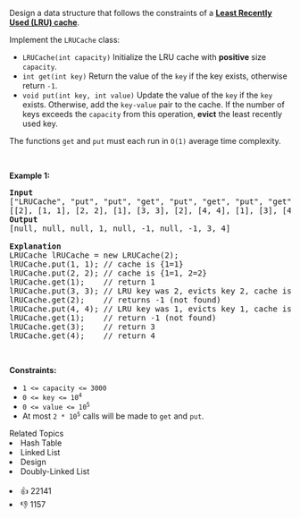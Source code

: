 <p>Design a data structure that follows the constraints of a <strong><a href="https://en.wikipedia.org/wiki/Cache_replacement_policies#LRU" target="_blank">Least Recently Used (LRU) cache</a></strong>.</p>

<p>Implement the <code>LRUCache</code> class:</p>

<ul> 
 <li><code>LRUCache(int capacity)</code> Initialize the LRU cache with <strong>positive</strong> size <code>capacity</code>.</li> 
 <li><code>int get(int key)</code> Return the value of the <code>key</code> if the key exists, otherwise return <code>-1</code>.</li> 
 <li><code>void put(int key, int value)</code> Update the value of the <code>key</code> if the <code>key</code> exists. Otherwise, add the <code>key-value</code> pair to the cache. If the number of keys exceeds the <code>capacity</code> from this operation, <strong>evict</strong> the least recently used key.</li> 
</ul>

<p>The functions <code>get</code> and <code>put</code> must each run in <code>O(1)</code> average time complexity.</p>

<p>&nbsp;</p> 
<p><strong class="example">Example 1:</strong></p>

<pre>
<strong>Input</strong>
["LRUCache", "put", "put", "get", "put", "get", "put", "get", "get", "get"]
[[2], [1, 1], [2, 2], [1], [3, 3], [2], [4, 4], [1], [3], [4]]
<strong>Output</strong>
[null, null, null, 1, null, -1, null, -1, 3, 4]

<strong>Explanation</strong>
LRUCache lRUCache = new LRUCache(2);
lRUCache.put(1, 1); // cache is {1=1}
lRUCache.put(2, 2); // cache is {1=1, 2=2}
lRUCache.get(1);    // return 1
lRUCache.put(3, 3); // LRU key was 2, evicts key 2, cache is {1=1, 3=3}
lRUCache.get(2);    // returns -1 (not found)
lRUCache.put(4, 4); // LRU key was 1, evicts key 1, cache is {4=4, 3=3}
lRUCache.get(1);    // return -1 (not found)
lRUCache.get(3);    // return 3
lRUCache.get(4);    // return 4
</pre>

<p>&nbsp;</p> 
<p><strong>Constraints:</strong></p>

<ul> 
 <li><code>1 &lt;= capacity &lt;= 3000</code></li> 
 <li><code>0 &lt;= key &lt;= 10<sup>4</sup></code></li> 
 <li><code>0 &lt;= value &lt;= 10<sup>5</sup></code></li> 
 <li>At most <code>2 * 10<sup>5</sup></code> calls will be made to <code>get</code> and <code>put</code>.</li> 
</ul>

<div><div>Related Topics</div><div><li>Hash Table</li><li>Linked List</li><li>Design</li><li>Doubly-Linked List</li></div></div><br><div><li>👍 22141</li><li>👎 1157</li></div>